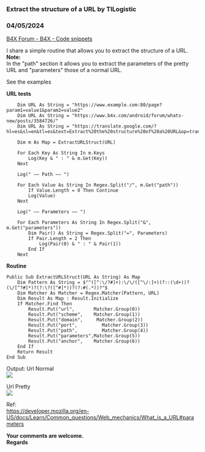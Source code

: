 ###  Extract the structure of a URL by TILogistic
### 04/05/2024
[B4X Forum - B4X - Code snippets](https://www.b4x.com/android/forum/threads/160323/)

I share a simple routine that allows you to extract the structure of a URL.  
**Note:**  
In the "path" section it allows you to extract the parameters of the pretty URL and "parameters" those of a normal URL.  
  
See the examples  
  
**URL tests**  

```B4X
    Dim URL As String = "https://www.example.com:80/page?param1=value1&param2=value2"  
    Dim URL As String = "https://www.b4x.com/android/forum/whats-new/posts/3584726/"  
    Dim URL As String = "https://translate.google.com/?hl=es&sl=en&tl=es&text=Extract%20the%20structure%20of%20a%20URL&op=translate"  
    
    Dim m As Map = ExtractURLStruct(URL)  
    
    For Each Key As String In m.Keys  
        Log(Key & " : " & m.Get(Key))  
    Next  
    
    Log(" —– Path —– ")  
  
    For Each Value As String In Regex.Split("/", m.Get("path"))  
        If Value.Length = 0 Then Continue  
        Log(Value)  
    Next  
    
    Log(" —– Parameters —– ")  
  
    For Each Parameters As String In Regex.Split("&", m.Get("parameters"))  
        Dim Pair() As String = Regex.Split("=", Parameters)  
        If Pair.Length = 2 Then  
            Log(Pair(0) & " : " & Pair(1))  
        End If  
    Next
```

  
  
**Routine**  

```B4X
Public Sub ExtractURLStruct(URL As String) As Map  
    Dim Pattern As String = $"^([^:\/?#]+):\/\/([^\/:]+)(?::(\d+))?(\/[^?#]*)?(?:\?([^#]*))?(?:#(.*))?"$  
    Dim Matcher As Matcher = Regex.Matcher(Pattern, URL)  
    Dim Result As Map : Result.Initialize  
    If Matcher.Find Then  
        Result.Put("url",       Matcher.Group(0))  
        Result.Put("scheme",    Matcher.Group(1))  
        Result.Put("domain",     Matcher.Group(2))  
        Result.Put("port",         Matcher.Group(3))  
        Result.Put("path",         Matcher.Group(4))  
        Result.Put("parameters",Matcher.Group(5))  
        Result.Put("anchor",    Matcher.Group(6))  
    End If  
    Return Result  
End Sub
```

  
  
Output: Url Normal  
![](https://www.b4x.com/android/forum/attachments/152480)  
  
Url Pretty  
![](https://www.b4x.com/android/forum/attachments/152481)  
  
Ref:  
<https://developer.mozilla.org/en-US/docs/Learn/Common_questions/Web_mechanics/What_is_a_URL#parameters>  
  
**Your comments are welcome.  
Regards**